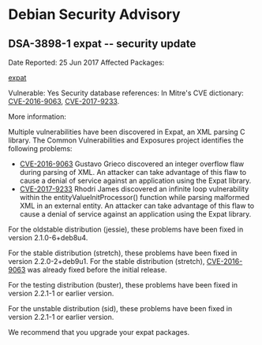 
Debian Security Advisory
========================


DSA-3898-1 expat -- security update
-----------------------------------



Date Reported:
25 Jun 2017
Affected Packages:

[expat](https://packages.debian.org/src:expat)

Vulnerable:
Yes
Security database references:
In Mitre's CVE dictionary: [CVE-2016-9063](https://security-tracker.debian.org/tracker/CVE-2016-9063), [CVE-2017-9233](https://security-tracker.debian.org/tracker/CVE-2017-9233).  

More information:

Multiple vulnerabilities have been discovered in Expat, an XML parsing C
library. The Common Vulnerabilities and Exposures project identifies the
following problems:


* [CVE-2016-9063](https://security-tracker.debian.org/tracker/CVE-2016-9063)
Gustavo Grieco discovered an integer overflow flaw during parsing of
 XML. An attacker can take advantage of this flaw to cause a denial
 of service against an application using the Expat library.
* [CVE-2017-9233](https://security-tracker.debian.org/tracker/CVE-2017-9233)
Rhodri James discovered an infinite loop vulnerability within the
 entityValueInitProcessor() function while parsing malformed XML
 in an external entity. An attacker can take advantage of this
 flaw to cause a denial of service against an application using
 the Expat library.


For the oldstable distribution (jessie), these problems have been fixed
in version 2.1.0-6+deb8u4.


For the stable distribution (stretch), these problems have been fixed in
version 2.2.0-2+deb9u1. For the stable distribution (stretch),
[CVE-2016-9063](https://security-tracker.debian.org/tracker/CVE-2016-9063) was already fixed before the initial release.


For the testing distribution (buster), these problems have been fixed
in version 2.2.1-1 or earlier version.


For the unstable distribution (sid), these problems have been fixed in
version 2.2.1-1 or earlier version.


We recommend that you upgrade your expat packages.





